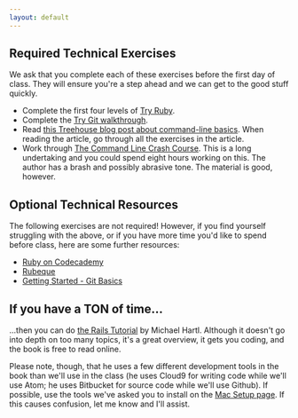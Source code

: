 ```yaml
---
layout: default
---
```


## Required Technical Exercises

We ask that you complete each of these exercises before the first day of class. They will ensure you're a step ahead and we can get to the good stuff quickly.

* Complete the first four levels of [Try Ruby](http://tryruby.org/).
* Complete the [Try Git walkthrough](https://try.github.io/).
* Read [this Treehouse blog post about command-line basics](http://blog.teamtreehouse.com/command-line-basics). When reading the article, go through all the exercises in the article.
* Work through [The Command Line Crash Course](http://cli.learncodethehardway.org/book/). This is a long undertaking and you could spend eight hours working on this. The author has a brash and possibly abrasive tone. The material is good, however.

## Optional Technical Resources

The following exercises are not required! However, if you find yourself struggling with the above, or if you have more time you'd like to spend before class, here are some further resources:

* [Ruby on Codecademy](http://www.codecademy.com/en/tracks/ruby)
* [Rubeque](http://www.rubeque.com/)
* [Getting Started - Git Basics](http://git-scm.com/book/en/v2/Getting-Started-Git-Basics)

## If you have a TON of time...

...then you can do [the Rails Tutorial](http://www.railstutorial.com) by Michael
Hartl. Although it doesn't go into depth on too many topics, it's a great
overview, it gets you coding, and the book is free to read online.

Please note, though, that he uses a few different development tools in the book
than we'll use in the class (he uses Cloud9 for writing code while we'll use
Atom; he uses Bitbucket for source code while we'll use Github).  If possible,
use the tools we've asked you to install on the [Mac Setup page](setup.html). If this causes
confusion, let me know and I'll assist.
